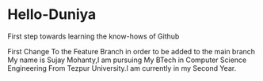 # Hello-Duniya
First step towards learning the know-hows of Github

First Change To the Feature Branch in order to be added to the main branch
My name is Sujay Mohanty,I am pursuing My BTech in Computer Science Engineering From Tezpur University.I am currently in my Second Year.

